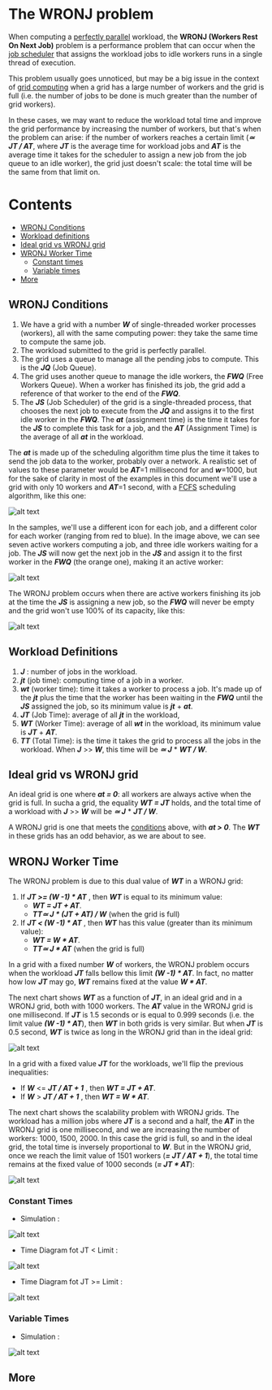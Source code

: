 # The WRONJ problem

When computing a [perfectly parallel](https://en.wikipedia.org/wiki/Embarrassingly_parallel) workload, the **WRONJ (Workers Rest On Next Job)** problem is a performance problem that can occur when the [job scheduler](https://en.wikipedia.org/wiki/Job_scheduler) that assigns the workload jobs to idle workers runs in a single thread of execution. 

This problem usually goes unnoticed, but may be a big issue in the context of [grid computing](https://en.wikipedia.org/wiki/Grid_computing) when a grid has a large number of workers and the grid is full (i.e. the number of jobs to be done is much greater than the number of grid workers).

In these cases, we may want to reduce the workload total time and improve the grid performance by increasing the number of workers, but that's when the problem can arise: if the number of workers reaches a certain limit (***&#x2243; JT / AT***, where ***JT*** is the  average time for workload jobs and ***AT*** is the average time it takes for the scheduler to assign a new job from the job queue to an idle worker), the grid just doesn't scale: the total time will be the same from that limit on. 

 # Contents
- [WRONJ Conditions](#wronj-conditions)
- [Workload definitions](#workload-definitions)
- [Ideal grid vs WRONJ grid](#ideal-grid-vs-wronj-grid)
- [WRONJ Worker Time](#wronj-worker-time)
    - [Constant times](#constant-times)
    - [Variable times](#variable-times)
- [More](#more)


## WRONJ Conditions

 1. We have a grid with a number ***W*** of single-threaded worker processes (workers), all with the same computing power: they take the same time to compute the same job.
 1. The workload submitted to the grid is perfectly parallel.
 1. The grid uses a queue to manage all the pending jobs to compute. This is the ***JQ*** (Job Queue).
 1. The grid uses another queue to manage the idle workers, the ***FWQ*** (Free Workers Queue). When a worker has finished its job, the grid add a reference of that worker to the end of the ***FWQ***.
 1. The ***JS*** (Job Scheduler) of the grid is a single-threaded process, that chooses the next job to execute from the ***JQ*** and assigns it to the first idle worker in the ***FWQ***. The ***at*** (assignment time) is the time it takes for the ***JS***  to complete this task for a job, and the ***AT*** (Assignment Time) is the average of all ***at*** in the workload.
 
 The ***at*** is made up of the scheduling algorithm time plus the time it takes to send the job data to the worker, probably over a network. A realistic set of values to these parameter would be ***AT***=1 millisecond for and ***w***=1000, but for the sake of clarity in most of the examples in this document we'll use a grid with only 10 workers and ***AT***=1 second, with a [FCFS](https://en.wikipedia.org/wiki/Scheduling_(computing)#First_come,_first_served) scheduling algorithm, like this one: 

![alt text](https://raw.githubusercontent.com/jorgelasa/wronj/master/Images/beforeAssignment.png)
 
In the samples, we'll use a different icon for each job, and a different color for each worker (ranging from red to blue). In the image above, we can see seven active workers computing a job, and three idle workers waiting for a job. The ***JS*** will now get the next job in the ***JS*** and assign it to the first worker in the ***FWQ*** (the orange one), making it an active worker:

![alt text](https://raw.githubusercontent.com/jorgelasa/wronj/master/Images/afterAssignment.png)

The WRONJ problem occurs when there are active workers finishing its job at the time the ***JS*** is assigning a new job, so the ***FWQ*** will never be empty and the grid won't use 100% of its capacity, like this:

![alt text](https://raw.githubusercontent.com/jorgelasa/wronj/master/Images/finishJob.png)


## Workload Definitions
 
 1. ***J*** : number of jobs in the workload.
 1. ***jt*** (job time): computing time of a job in a worker.
 2. ***wt*** (worker time): time it takes a worker to process a job. It's made up of the ***jt*** plus the time that the worker has been waiting in the ***FWQ*** until the ***JS*** assigned the job, so its minimum value is ***jt*** + ***at***.
 1. ***JT*** (Job Time): average of all ***jt*** in the workload, 
 1. ***WT*** (Worker Time): average of all ***wt*** in the workload, its minimum value is ***JT*** + ***AT***.
 1. ***TT*** (Total Time): is the time it takes the grid to process all the jobs in the workload. When ***J*** >> ***W***, this time will be ***&#x2243; J*** * ***WT / W***.

## Ideal grid vs WRONJ grid

An ideal grid is one where ***at = 0***: all workers are always active when the grid is full. In sucha a grid, the equality ***WT = JT*** holds, and the total time of a workload with ***J*** >> ***W*** will be ***&#x2243; J*** * ***JT / W***.

A WRONJ grid is one that meets the [conditions](#wronj-conditions) above, with ***at > 0***. The ***WT*** in these grids has an odd behavior, as we are about to see.

## WRONJ Worker Time

The WRONJ problem is due to this dual value of ***WT*** in a WRONJ grid:

1. If ***JT >= (W -1) * AT*** , then ***WT*** is equal to its minimum value:
    - ***WT = JT + AT***.
    - ***TT&#x2243; J * (JT + AT) / W*** (when the grid is full)
2. If ***JT < (W -1) * AT*** , then ***WT*** has this value (greater than its minimum value): 
    - ***WT = W * AT***.
    - ***TT&#x2243; J * AT*** (when the grid is full)

In a grid with a fixed number ***W*** of workers, the WRONJ problem occurs when the workload ***JT*** falls bellow this limit ***(W -1) * AT***. In fact, no matter how low ***JT*** may go, ***WT*** remains fixed at the value ***W * AT***.

The next chart shows ***WT*** as a function of ***JT***, in an ideal grid and in a WRONJ grid, both with 1000 workers. The ***AT*** value in the WRONJ grid is one millisecond. If ***JT*** is 1.5 seconds or is equal to 0.999 seconds (i.e. the limit value ***(W -1) * AT***), then ***WT*** in both grids is very similar. But when ***JT*** is 0.5 second, ***WT*** is twice as long in the WRONJ grid than in the ideal grid:
 

![alt text](https://raw.githubusercontent.com/jorgelasa/wronj/master/Images/JTLimit.png)

In a grid with a fixed value ***JT*** for the workloads, we'll flip the previous inequalities:

- If ***W*** <= ***JT / AT + 1*** , then ***WT = JT + AT***.
- If ***W*** > ***JT / AT + 1*** , then ***WT = W * AT***. 

 The next chart shows the scalability problem with WRONJ grids. The workload has a million jobs where ***JT*** is a second and a half, the ***AT*** in the WRONJ grid is one millisecond, and we are increasing the number of workers: 1000, 1500, 2000. In this case the grid is full, so   and in the ideal grid, the total time is inversely proportional to ***W***. But in the WRONJ grid, once we reach the limit value of 1501 workers (***= JT / AT + 1***), the total time remains at the fixed value of 1000 seconds (***= JT * AT***):

![alt text](https://raw.githubusercontent.com/jorgelasa/wronj/master/Images/WLimit.png)


### Constant Times

 - Simulation :

![alt text](https://raw.githubusercontent.com/jormigla/images_test/master/simul10constant.gif)

 - Time Diagram fot JT < Limit :

![alt text](https://raw.githubusercontent.com/jorgelasa/wronj/master/Images/dt_lt_limit.png) 

 - Time Diagram fot JT >= Limit :

![alt text](https://raw.githubusercontent.com/jorgelasa/wronj/master/Images/dt_gt_limit.png)


### Variable Times 

 - Simulation :

![alt text](https://raw.githubusercontent.com/jormigla/images_test/master/simul10var.gif)


<div id="more"></div>

## More


